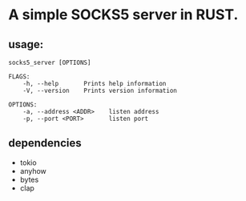 # A simple SOCKS5 server in RUST.

## usage:
```
socks5_server [OPTIONS]

FLAGS:
    -h, --help       Prints help information
    -V, --version    Prints version information

OPTIONS:
    -a, --address <ADDR>    listen address
    -p, --port <PORT>       listen port

```

## dependencies
* tokio
* anyhow
* bytes
* clap
